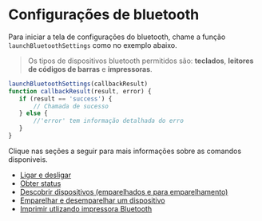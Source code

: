 # Configurações de bluetooth

Para iniciar a tela de configurações do bluetooth, chame a função `launchBluetoothSettings` como no exemplo abaixo.

> Os tipos de dispositivos bluetooth permitidos são: **teclados**, **leitores de códigos de barras** e **impressoras**.

```javascript
launchBluetoothSettings(callbackResult)
function callbackResult(result, error) {
   if (result == 'success') {
       // Chamada de sucesso
   } else {
       //'error' tem informação detalhada do erro
   }
}
```

Clique nas seções a seguir para mais informações sobre as comandos disponiveis.

* [Ligar e desligar](/developers/pt/docs/mp-point/mini-apps/bluetooth/commands#bookmark_ligar_e_desligar)
* [Obter status](/developers/pt/docs/mp-point/mini-apps/bluetooth/commands#bookmark_obter_status)
* [Descobrir dispositivos (emparelhados e para emparelhamento)](/developers/pt/docs/mp-point/mini-apps/bluetooth/commands#bookmark_descobrir_dispositivos_(emparelhados_e_para_emparelhamento))
* [Emparelhar e desemparelhar um dispositivo](/developers/pt/docs/mp-point/mini-apps/bluetooth/commands#bookmark_emparelhar_e_desemparelhar_um_dispositivo)
* [Imprimir utlizando impressora Bluetooth](/developers/pt/docs/mp-point/mini-apps/bluetooth/commands#bookmark_imprimir_utlizando_impressora_bluetooth)